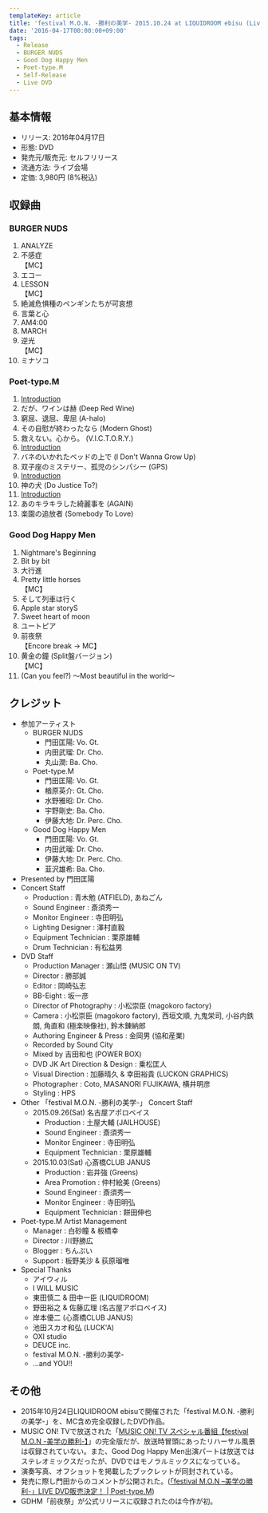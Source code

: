 ```yaml
---
templateKey: article
title: 'festival M.O.N. -勝利の美学- 2015.10.24 at LIQUIDROOM ebisu (Live DVD)'
date: '2016-04-17T00:00:00+09:00'
tags:
  - Release
  - BURGER NUDS
  - Good Dog Happy Men
  - Poet-type.M
  - Self-Release
  - Live DVD
---
```

## 基本情報

* リリース: 2016年04月17日
* 形態: DVD
* 発売元/販売元: セルフリリース
* 流通方法: ライブ会場
* 定価: 3,980円 (8%税込)

## 収録曲

### BURGER NUDS

1. ANALYZE
1. 不感症<br>
   【MC】
1. エコー
1. LESSON<br>
   【MC】
1. 絶滅危惧種のペンギンたちが可哀想
1. 言葉と心
1. AM4:00
1. MARCH
1. 逆光<br>
   【MC】
1. ミナソコ

### Poet-type.M

1. [Introduction](http://monden-info.hatenablog.com/entry/2015/01/31/000002)
1. だが、ワインは赫 (Deep Red Wine)
1. 窮屈、退屈、卑屈 (A-halo)
1. その自慰が終わったなら (Modern Ghost)
1. 救えない。心から。 (V.I.C.T.O.R.Y.)
1. [Introduction](http://monden-info.hatenablog.com/entry/2015/10/24/000001)
1. バネのいかれたベッドの上で (I Don't Wanna Grow Up)
1. 双子座のミステリー、孤児のシンパシー (GPS)
1. [Introduction](http://monden-info.hatenablog.com/entry/2015/01/31/000003)
1. 神の犬 (Do Justice To?)
1. [Introduction](http://monden-info.hatenablog.com/entry/2015/10/24/000002)
1. あのキラキラした綺麗事を (AGAIN)
1. 楽園の追放者 (Somebody To Love)

### Good Dog Happy Men

1. Nightmare's Beginning
1. Bit by bit
1. 大行進
1. Pretty little horses<br>
   【MC】
1. そして列車は行く
1. Apple star storyS
1. Sweet heart of moon
1. ユートピア
1. 前夜祭<br>
   【Encore break → MC】
1. 黄金の鐘 (Split盤バージョン)<br>
   【MC】
1. (Can you feel?) ～Most beautiful in the world～

## クレジット

* 参加アーティスト
   * BURGER NUDS
      * 門田匡陽: Vo. Gt.
      * 内田武瑠: Dr. Cho.
      * 丸山潤: Ba. Cho.
   * Poet-type.M
      * 門田匡陽: Vo. Gt.
      * 楢原英介: Gt. Cho.
      * 水野雅昭: Dr. Cho.
      * 宇野剛史: Ba. Cho.
      * 伊藤大地: Dr. Perc. Cho.
   * Good Dog Happy Men
      * 門田匡陽: Vo. Gt.
      * 内田武瑠: Dr. Cho.
      * 伊藤大地: Dr. Perc. Cho.
      * 韮沢雄希: Ba. Cho.
* Presented by 門田匡陽
* Concert Staff
  * Production : 青木勉 (ATFIELD), あねごん
  * Sound Engineer : 斎須秀一
  * Monitor Engineer : 寺田明弘
  * Lighting Designer : 澤村直毅
  * Equipment Technician : 栗原雄輔
  * Drum Technician : 有松益男
* DVD Staff
  * Production Manager : 瀬山悟 (MUSIC ON TV)
  * Director : 勝部誠
  * Editor : 岡崎弘志
  * BB-Eight : 坂一彦
  * Director of Photography : 小松崇臣 (magokoro factory)
  * Camera : 小松崇臣 (magokoro factory), 西垣文順, 九鬼栄司, 小谷内鉄朗, 角直和 (極楽映像社), 鈴木錬納郎
  * Authoring Engineer & Press : 金岡男 (協和産業)
  * Recorded by Sound City
  * Mixed by 吉田和也 (POWER BOX)
  * DVD JK Art Direction & Design : 乗松匡人
  * Visual Direction : 加藤晴久 & 幸田裕貴 (LUCKON GRAPHICS)
  * Photographer : Coto, MASANORI FUJIKAWA, 横井明彦
  * Styling : HPS
* Other 「festival M.O.N. -勝利の美学-」 Concert Staff
  * 2015.09.26(Sat) 名古屋アポロベイス
     * Production : 土屋大輔 (JAILHOUSE)
     * Sound Engineer : 斎須秀一
     * Monitor Engineer : 寺田明弘
     * Equipment Technician : 栗原雄輔
  * 2015.10.03(Sat) 心斎橋CLUB JANUS
     * Production : 岩井強 (Greens)
     * Area Promotion : 仲村絵美 (Greens)
     * Sound Engineer : 斎須秀一
     * Monitor Engineer : 寺田明弘
     * Equipment Technician : 餅田伸也
* Poet-type.M Artist Management
  * Manager : 白砂瞳 & 板橋幸
  * Director : 川野勝広
  * Blogger : ちんぷい
  * Support : 板野美沙 & 荻原瑠唯
* Special Thanks
  * アイウィル
  * I WILL MUSIC
  * 東田慎二 & 田中一臣 (LIQUIDROOM)
  * 野田裕之 & 佐藤広理 (名古屋アポロベイス)
  * 岸本優二 (心斎橋CLUB JANUS)
  * 池田スカオ和弘 (LUCK'A)
  * OXI studio
  * DEUCE inc.
  * festival M.O.N. -勝利の美学-
  * ...and YOU!!

## その他

* 2015年10月24日LIQUIDROOM ebisuで開催された「festival M.O.N. -勝利の美学-」を、MC含め完全収録したDVD作品。
* MUSIC ON! TVで放送された「[MUSIC ON! TV スペシャル番組【festival M.O.N -美学の勝利-】](/entry/2016/02/14/233000)」の完全版だが、放送時冒頭にあったリハーサル風景は収録されていない。また、Good Dog Happy Men出演パートは放送ではステレオミックスだったが、DVDではモノラルミックスになっている。
* 演奏写真、オフショットを掲載したブックレットが同封されている。
* 発売に際し門田からのコメントが公開された。([「festival M.O.N –美学の勝利-」LIVE DVD販売決定！ | Poet-type.M](http://ptm-net.com/2016/04/12/3730))
* GDHM「前夜祭」が公式リリースに収録されたのは今作が初。
